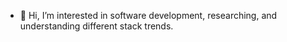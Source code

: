 - 👋 Hi, I’m interested in software development, researching, and understanding different stack trends.

<!---
ahmadelmasri95/ahmadelmasri95 is a ✨ special ✨ repository because its `README.md` (this file) appears on your GitHub profile.
You can click the Preview link to take a look at your changes.
--->
